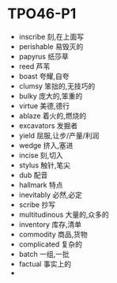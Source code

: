 # TPO46-P1

* inscribe 刻,在上面写
* perishable 易毁灭的
* papyrus 纸莎草
* reed 芦苇
* boast 夸耀,自夸
* clumsy 笨拙的,无技巧的
* bulky 庞大的,笨重的
* virtue 美德,德行
* ablaze 着火的,燃烧的
* excavators 发掘者
* yield 屈服,让步/产量/利润
* wedge 挤入,塞进
* incise 刻,切入
* stylus 触针,笔尖
* dub 配音
* hallmark  特点
* inevitably 必然,必定
* scribe 抄写
* multitudinous  大量的,众多的
* inventory 库存,清单
* commodity 商品,货物
* complicated 复杂的
* batch 一组,一批
* factual 事实上的
* 